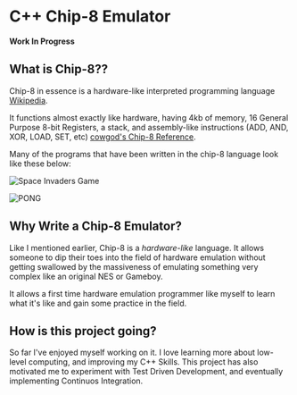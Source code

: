 # C++ Chip-8 Emulator

**Work In Progress**

## What is Chip-8??
Chip-8 in essence is a hardware-like interpreted programming language [Wikipedia](https://en.wikipedia.org/wiki/CHIP-8).

It functions almost exactly like hardware, having 4kb of memory, 16 General Purpose 8-bit Registers, a stack, and assembly-like instructions (ADD, AND, XOR, LOAD, SET, etc) [cowgod's Chip-8 Reference](http://devernay.free.fr/hacks/chip8/C8TECH10.HTM).

Many of the programs that have been written in the chip-8 language look like these below:

![Space Invaders Game](https://multigesture.net/wp-content/uploads/2011/03/brix.jpg)

![PONG](https://multigesture.net/wp-content/uploads/2011/03/pong2.jpg)

## Why Write a Chip-8 Emulator?
Like I mentioned earlier, Chip-8 is a *hardware-like* language. It allows someone to dip their toes into the field of hardware emulation without getting swallowed by the massiveness of emulating something very complex like an original NES or Gameboy.

It allows a first time hardware emulation programmer like myself to learn what it's like and gain some practice in the field.

## How is this project going?
So far I've enjoyed myself working on it. I love learning more about low-level computing, and improving my C++ Skills. This project has also motivated me to experiment with Test Driven Development, and eventually implementing Continuos Integration.